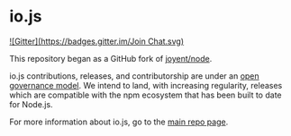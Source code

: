 io.js
=====

[![Gitter](https://badges.gitter.im/Join Chat.svg)](https://gitter.im/iojs/iojs-uk?utm_source=badge&utm_medium=badge&utm_campaign=pr-badge&utm_content=badge)

This repository began as a GitHub fork of
[joyent/node](https://github.com/joyent/node).

io.js contributions, releases, and contributorship are under an
[open governance model](./GOVERNANCE.md).
We intend to land, with increasing regularity, releases which are
compatible with the npm ecosystem that has been built to date for
Node.js.

For more information about io.js, go to the [main repo page](https://github.com/iojs/io.js).
